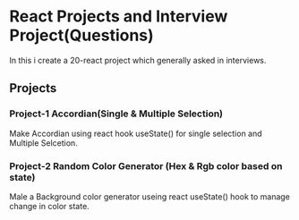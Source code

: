 # React Projects and Interview Project(Questions)

In this i create a 20-react project which generally asked in interviews.

## Projects

### Project-1 Accordian(Single & Multiple Selection)

Make Accordian using react hook useState() for single selection and Multiple Selcetion.

### Project-2 Random Color Generator (Hex & Rgb color based on state)

Male a Background color generator useing react useState() hook to manage change in color state.
